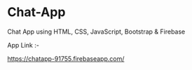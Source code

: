 # Chat-App
Chat App using HTML, CSS, JavaScript, Bootstrap &amp; Firebase

App Link :-

https://chatapp-91755.firebaseapp.com/
